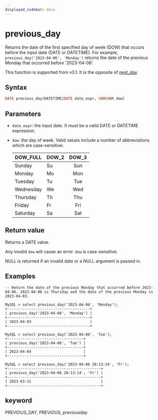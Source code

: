 ```yaml
---
displayed_sidebar: docs
---
```


# previous_day



Returns the date of the first specified day of week (DOW) that occurs before the input date (DATE  or DATETIME). For example, `previous_day('2023-04-06', 'Monday')` returns the date of the previous Monday that occurred before '2023-04-06'.

This function is supported from v3.1. It is the opposite of [next_day](./next_day.md).

## Syntax

```SQL
DATE previous_day(DATETIME|DATE date_expr, VARCHAR dow)
```

## Parameters

- `date_expr`: the input date. It must be a valid DATE or DATETIME expression.
- `dow`: the day of week. Valid values include a number of abbreviations which are case-sensitive:

  | DOW_FULL  | DOW_2 | DOW_3 |
  | --------- | ----- |:-----:|
  | Sunday    | Su    | Sun   |
  | Monday    | Mo    | Mon   |
  | Tuesday   | Tu    | Tue   |
  | Wednesday | We    | Wed   |
  | Thursday  | Th    | Thu   |
  | Friday    | Fr    | Fri   |
  | Saturday  | Sa    | Sat   |

## Return value

Returns a DATE value.

Any invalid `dow` will cause an error. `dow` is case-sensitive.

NULL is returned if an invalid date or a NULL argument is passed in.

## Examples

```Plain
-- Return the date of the previous Monday that occurred before 2023-04-06. 2023-04-06 is Thursday and the date of the previous Monday is 2023-04-03.

MySQL > select previous_day('2023-04-06', 'Monday');
+--------------------------------------+
| previous_day('2023-04-06', 'Monday') |
+--------------------------------------+
| 2023-04-03                           |
+--------------------------------------+

MySQL > select previous_day('2023-04-06', 'Tue');
+-----------------------------------+
| previous_day('2023-04-06', 'Tue') |
+-----------------------------------+
| 2023-04-04                        |
+-----------------------------------+

MySQL > select previous_day('2023-04-06 20:13:14', 'Fr');
+-------------------------------------------+
| previous_day('2023-04-06 20:13:14', 'Fr') |
+-------------------------------------------+
| 2023-03-31                                |
+-------------------------------------------+
```

## keyword

PREVIOUS_DAY, PREVIOUS, previousday